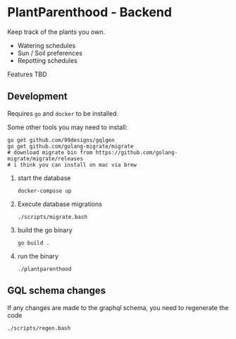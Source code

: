 # PlantParenthood - Backend

Keep track of the plants you own.
* Watering schedules
* Sun / Soil preferences
* Repotting schedules

Features TBD

## Development

Requires `go` and `docker` to be installed.

Some other tools you may need to install:
```
go get github.com/99designs/gqlgen
go get github.com/golang-migrate/migrate
# download migrate bin from https://github.com/golang-migrate/migrate/releases
# i think you can install on mac via brew
```

1. start the database
   ```
   docker-compose up
   ```
2. Execute database migrations
   ```
   ./scripts/migrate.bash
   ```
2. build the go binary
   ```
   go build .
   ```
3. run the binary
   ```
   ./plantparenthood
   ```

## GQL schema changes
If any changes are made to the graphql schema, you need to regenerate the code

```bash
./scripts/regen.bash
```